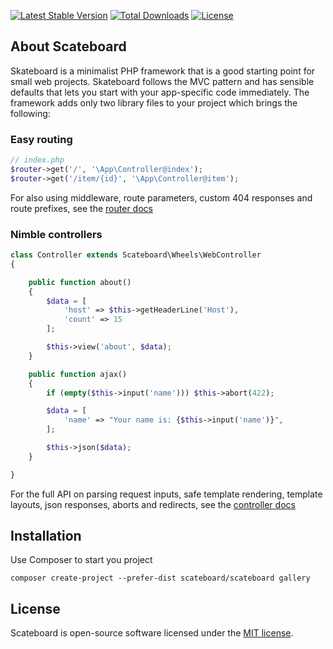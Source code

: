 [![Latest Stable Version](https://poser.pugx.org/scateboard/scateboard/v/stable)](https://packagist.org/packages/scateboard/scateboard) [![Total Downloads](https://poser.pugx.org/scateboard/scateboard/downloads)](https://packagist.org/packages/scateboard/scateboard) [![License](https://poser.pugx.org/scateboard/scateboard/license)](https://packagist.org/packages/scateboard/scateboard)

## About Scateboard

Skateboard is a minimalist PHP framework that is a good starting point for small web projects. Skateboard follows the MVC pattern and has sensible defaults that lets you start with your app-specific code immediately. The framework adds only two library files to your project which brings the following:

### Easy routing

```php
// index.php
$router->get('/', '\App\Controller@index');
$router->get('/item/{id}', '\App\Controller@item');
```

For also using middleware, route parameters, custom 404 responses and route prefixes, see the [router docs](https://github.com/bramus/router)

### Nimble controllers

```php
class Controller extends Scateboard\Wheels\WebController
{

    public function about()
    {
        $data = [
            'host' => $this->getHeaderLine('Host'),
            'count' => 15
        ];

        $this->view('about', $data);
    }

    public function ajax()
    {
        if (empty($this->input('name'))) $this->abort(422);

        $data = [
            'name' => "Your name is: {$this->input('name')}",
        ];

        $this->json($data);
    }

}
```

For the full API on parsing request inputs, safe template rendering, template layouts, json responses, aborts and redirects, see the [controller docs](https://github.com/OneSheep/wheels/blob/master/README.md)

## Installation

Use Composer to start you project

```
composer create-project --prefer-dist scateboard/scateboard gallery
```

## License

Scateboard is open-source software licensed under the [MIT license](https://opensource.org/licenses/MIT).
